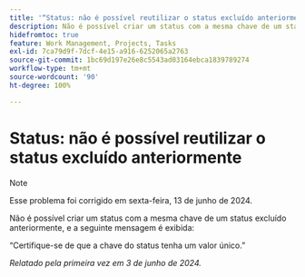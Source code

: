 ```yaml
---
title: '“Status: não é possível reutilizar o status excluído anteriormente”'
description: Não é possível criar um status com a mesma chave de um status excluído anteriormente, e uma mensagem é exibida.
hidefromtoc: true
feature: Work Management, Projects, Tasks
exl-id: 7ca79d9f-7dcf-4e15-a916-6252065a2763
source-git-commit: 1bc69d197e26e8c5543ad03164ebca1839789274
workflow-type: tm+mt
source-wordcount: '90'
ht-degree: 100%

---
```


# Status: não é possível reutilizar o status excluído anteriormente

>[!NOTE]
>
>Esse problema foi corrigido em sexta-feira, 13 de junho de 2024.

Não é possível criar um status com a mesma chave de um status excluído anteriormente, e a seguinte mensagem é exibida:

“Certifique-se de que a chave do status tenha um valor único.”

_Relatado pela primeira vez em 3 de junho de 2024._
